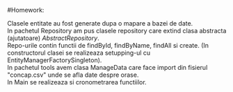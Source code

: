 #Homework:

Clasele entitate  au fost generate dupa o mapare a bazei de date. <br>
In pachetul Repository am pus clasele repository care extind clasa abstracta (ajutatoare) *AbstractRepository*. <br>
Repo-urile contin functii de findById, findByName, findAll si create. (In constructorul clasei se realizeaza setupping-ul cu EntityManagerFactorySingleton). <br>
In pachetul tools avem clasa ManageData care face import din fisierul "concap.csv" unde se afla date despre orase. <br>
In Main se realizeaza si cronometrarea functiilor. <br>
